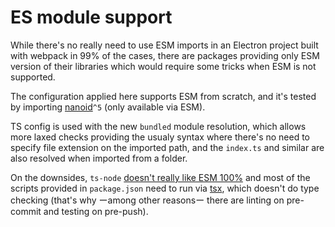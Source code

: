# ES module support

While there's no really need to use ESM imports in an Electron project built with webpack in 99% of the cases, there are packages providing only ESM version of their libraries which would require some tricks when ESM is not supported.

The configuration applied here supports ESM from scratch, and it's tested by importing [nanoid](https://github.com/ai/nanoid)`^5` (only available via ESM).

TS config is used with the new `bundled` module resolution, which allows more laxed checks providing the usualy syntax where there's no need to specify file extension on the imported path, and the `index.ts` and similar are also resolved when imported from a folder.

On the downsides, `ts-node` [doesn't really like ESM 100%](https://github.com/TypeStrong/ts-node/issues/2100) and most of the scripts provided in `package.json` need to run via [tsx](https://tsx.is/), which doesn't do type checking (that's why ーamong other reasonsー there are linting on pre-commit and testing on pre-push).
